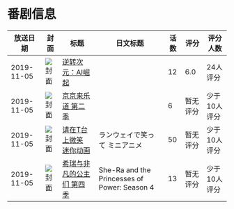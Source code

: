 # 番剧信息

|放送日期|封面|标题|日文标题|话数|评分|评分人数|
|---|---|---|---|---|---|---|
|2019-11-05|![封面](https://lain.bgm.tv/pic/cover/c/14/e7/291214_zsf51.jpg)|[逆转次元：AI崛起](https://bangumi.tv/subject/291214)||12|6.0|24人评分|
|2019-11-05|![封面](https://lain.bgm.tv/pic/cover/c/f1/9b/294248_OgfmW.jpg)|[京京来乐道 第二季](https://bangumi.tv/subject/294248)||6|暂无评分|少于10人评分|
|2019-11-05|![封面](https://lain.bgm.tv/pic/cover/c/c0/e6/302669_okDs8.jpg)|[请在T台上微笑 迷你动画](https://bangumi.tv/subject/302669)|ランウェイで笑って ミニアニメ|50|暂无评分|少于10人评分|
|2019-11-05|![封面](https://lain.bgm.tv/pic/cover/c/23/9b/325704_ElLmt.jpg)|[希瑞与非凡的公主们 第四季](https://bangumi.tv/subject/325704)|She-Ra and the Princesses of Power: Season 4|13|暂无评分|少于10人评分|
